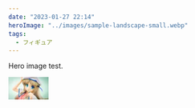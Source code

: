 ```yaml
---
date: "2023-01-27 22:14"
heroImage: "../images/sample-landscape-small.webp"
tags:
  - フィギュア
---
```


Hero image test.

![sample-portrait](../images/sample-landscape-small.webp)
